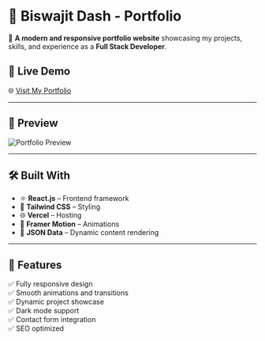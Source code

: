 # 🚀 Biswajit Dash - Portfolio

🎨 **A modern and responsive portfolio website** showcasing my projects, skills, and experience as a **Full Stack Developer**.

## 🔗 Live Demo

🌐 [Visit My Portfolio](https://portfolio-biswo-2o.vercel.app/)

---

## 📸 Preview

![Portfolio Preview](https://portfolio-biswo-2o.vercel.app/preview-image.png)

---

## 🛠️ Built With

- ⚛ **React.js** – Frontend framework
- 🎨 **Tailwind CSS** – Styling
- 🌐 **Vercel** – Hosting
- 🚀 **Framer Motion** – Animations
- 📝 **JSON Data** – Dynamic content rendering

---

## 📌 Features

✅ Fully responsive design  
✅ Smooth animations and transitions  
✅ Dynamic project showcase  
✅ Dark mode support  
✅ Contact form integration  
✅ SEO optimized
